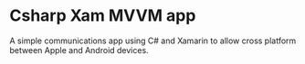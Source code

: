# Csharp Xam MVVM app

A simple communications app using C# and Xamarin to allow cross platform between Apple and Android devices. 

